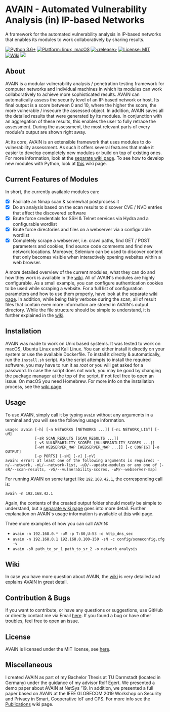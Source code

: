 # AVAIN - Automated Vulnerability Analysis (in) IP-based Networks
A framework for the automated vulnerability analysis in IP-based networks that enables its modules to work collaboratively by sharing results.

<p>
<a href="#"><img src="https://img.shields.io/badge/python-3.6%2B-red" alt="Python 3.6+"></a>
<a href="#"><img src="https://img.shields.io/badge/platform-linux%20%7C%20macOS-%23557ef6" alt="Platform: linux, macOS"></a>
<a href="#"><img src="https://img.shields.io/github/v/release/dustinborn/avain?include_prereleases" alt="<release>"></a>
<a href="https://github.com/DustinBorn/avain/blob/master/LICENSE"><img src="https://img.shields.io/badge/license-MIT-green" alt="License: MIT"></a>
<a href="https://github.com/DustinBorn/avain/wiki"><img src="https://img.shields.io/badge/documentation-wiki-yellow" alt="Wiki"></a>
<a href="#"><img src="https://img.shields.io/github/languages/code-size/dustinborn/avain?color=lightgray"></a>
</p>

## About
AVAIN is a modular vulnerability analysis / penetration testing framework for computer networks and individual machines in which its modules can work collaboratively to achieve more sophisticated results. AVAIN can automatically assess the security level of an IP-based network or host. Its final output is a score between 0 and 10, where the higher the score, the more vulnerable / insecure the assessed object. In addition, AVAIN saves all the detailed results that were generated by its modules. In conjunction with an aggregation of these results, this enables the user to fully retrace the assessment. During the assessment, the most relevant parts of every module's output are shown right away.


At its core, AVAIN is an extensible framework that uses modules to do vulnerability assessment. As such it offers several features that make it easier to develop completely new modules or build on top of existing ones. For more information, look at the [separate wiki page](https://github.com/DustinBorn/avain/wiki/Framework-Features). To see how to develop new modules with Python, look at [this](https://github.com/DustinBorn/avain/wiki/Creating-a-New-Module) wiki page.


## Current Features of Modules
In short, the currently available modules can:
- [x] Faciliate an Nmap scan &amp; somewhat postprocess it
- [x] Do an analysis based on the scan results to discover CVE / NVD entries that affect the discovered software
- [x] Brute force credentials for SSH &amp; Telnet services via Hydra and a configurable wordlist
- [x] Brute force directories and files on a webserver via a configurable wordlist
- [x] Completely scrape a webserver, i.e. crawl paths, find GET / POST parameters and cookies, find source code comments and find new network locations. Moreover, Selenium can be used to discover content that only becomes visible when interactively opening websites within a web browser.

A more detailed overview of the current modules, what they can do and how they work is available in the [wiki](https://github.com/DustinBorn/avain/wiki/Module-Overview). All of AVAIN's modules are highly configurable. As a small example, you can configure authentication cookies to be used while scraping a website. For a full list of configuration parameters and how to use them properly, have look at the separate [wiki page](https://github.com/DustinBorn/avain/wiki/Configuration). In addition, while being fairly verbose during the scan, all of result files that contain even more information are stored in AVAIN's output directory. While the file structure should be simple to understand, it is further explained in the [wiki](https://github.com/DustinBorn/avain/wiki/Output-Structure).


## Installation
AVAIN was made to work on Unix based systems. It was tested to work on macOS, Ubuntu Linux and Kali Linux. You can either install it directly on your system or use the available Dockerfile. To install it directly &amp; automatically, run the ``install.sh`` script. As the script attempts to install the required software, you may have to run it as *root* or you will get asked for a password. In case the script does not work, you may be good by changing the package manager at the top of the script, if not feel free to open an issue. On macOS you need Homebrew. For more info on the installation process, see the [wiki page](https://github.com/DustinBorn/avain/wiki/Getting-Started).


## Usage
To use AVAIN, simply call it by typing ``avain`` without any arguments in a terminal and you will see the following usage information.
```
usage: avain [-h] [-n NETWORKS [NETWORKS ...]] [-nL NETWORK_LIST] [-uM]
             [-sR SCAN_RESULTS [SCAN_RESULTS ...]]
             [-vS VULNERABILITY_SCORES [VULNERABILITY_SCORES ...]]
             [-wM WEBSERVER_MAP [WEBSERVER_MAP ...]] [-c CONFIG] [-o OUTPUT]
             [-p PORTS] [-sN] [-v] [-nV]
avain: error: at least one of the following arguments is required: -n/--network, -nL/--network-list, -uD/--update-modules or any one of [-sR/--scan-results, -vS/--vulnerability-scores, -wM/--webserver-map]
```
For running AVAIN on some target like ``192.168.42.1``, the corresponding call is:
```
avain -n 192.168.42.1
```
Again, the contents of the created output folder should mostly be simple to understand, but a [separate wiki page](https://github.com/DustinBorn/avain/wiki/Output-Structure) goes into more detail. Further explanation on AVAIN's usage information is available at [this](https://github.com/DustinBorn/avain/wiki/Usage) wiki page.

Three more examples of how you can call AVAIN:
* ``avain -n 192.168.0.* -uM -p T:80,U:53 -o http_dns_sec``
* ``avain -n 192.168.0.1 192.168.0.100-150 -sN -c config/someconfig.cfg -v``
* ``avain -sR path_to_sr_1 path_to_sr_2 -o network_analysis``


## Wiki
In case you have more question about AVAIN, the [wiki](https://github.com/DustinBorn/avain/wiki/) is very detailed and explains AVAIN in great detail.


## Contribution & Bugs
If you want to contribute, or have any questions or suggestions, use GitHub or directly contact me via Email <a href="mailto:dustin.born@gmx.de">here</a>. If you found a bug or have other troubles, feel free to open an issue.


## License
AVAIN is licensed under the MIT license, see [here](https://github.com/DustinBorn/avain/blob/master/LICENSE).


## Miscellaneous
I created AVAIN as part of my Bachelor Thesis at TU Darmstadt (located in Germany) under the guidance of my advisor Rolf Egert. We presented a demo paper about AVAIN at NetSys&nbsp;'19. In addition, we presented a full paper based on AVAIN at the IEEE GLOBECOM 2019 Workshop on Security and Privacy in Smart, Cooperative IoT and CPS. For more info see the [Publications](https://github.com/DustinBorn/avain/wiki/Publications) wiki page.
